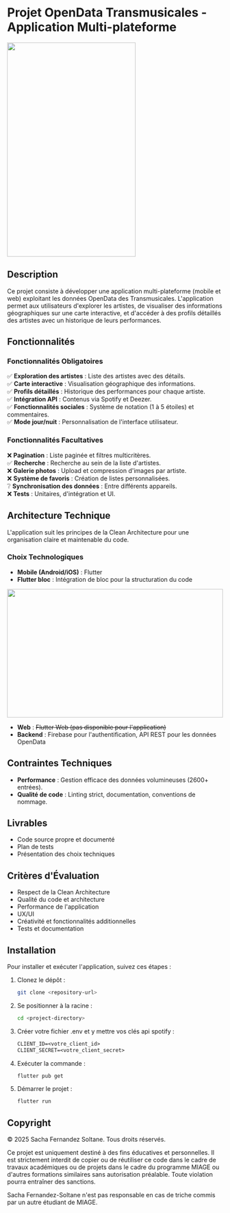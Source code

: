 # Projet OpenData Transmusicales - Application Multi-plateforme  

<img src="https://github.com/SachaFernandezSoltane/les_transmusicales/blob/main/assets/img/screenshot/display_readme.png?raw=true" width="300" height="500">

## Description  

Ce projet consiste à développer une application multi-plateforme (mobile et web) exploitant les données OpenData des Transmusicales. L'application permet aux utilisateurs d'explorer les artistes, de visualiser des informations géographiques sur une carte interactive, et d'accéder à des profils détaillés des artistes avec un historique de leurs performances.  

## Fonctionnalités  

### Fonctionnalités Obligatoires  

✅ **Exploration des artistes** : Liste des artistes avec des détails.  
✅ **Carte interactive** : Visualisation géographique des informations.  
✅ **Profils détaillés** : Historique des performances pour chaque artiste.  
✅ **Intégration API** : Contenus via Spotify et Deezer.  
✅ **Fonctionnalités sociales** : Système de notation (1 à 5 étoiles) et commentaires.  
✅ **Mode jour/nuit** : Personnalisation de l'interface utilisateur.  

### Fonctionnalités Facultatives  

❌ **Pagination** : Liste paginée et filtres multicritères.  
✅ **Recherche** : Recherche au sein de la liste d'artistes.<br>
❌ **Galerie photos** : Upload et compression d'images par artiste.  
❌ **Système de favoris** : Création de listes personnalisées.  
❔ **Synchronisation des données** : Entre différents appareils.  
❌ **Tests** : Unitaires, d'intégration et UI.  

## Architecture Technique  

L'application suit les principes de la Clean Architecture pour une organisation claire et maintenable du code.  

### Choix Technologiques  

- **Mobile (Android/iOS)** : Flutter  
- **Flutter bloc** : Intégration de bloc pour la structuration du code

<img src="https://github.com/SachaFernandezSoltane/les_transmusicales/blob/main/assets/img/screenshot/bloc_tutorial.png?raw=true" width="100%" height="300">

- **Web** : ~~Flutter Web (pas disponible pour l'application)~~
- **Backend** : Firebase pour l'authentification, API REST pour les données OpenData  

## Contraintes Techniques  

- **Performance** : Gestion efficace des données volumineuses (2600+ entrées).  
- **Qualité de code** : Linting strict, documentation, conventions de nommage.  

## Livrables  

- Code source propre et documenté  
- Plan de tests  
- Présentation des choix techniques  

## Critères d'Évaluation  

- Respect de la Clean Architecture  
- Qualité du code et architecture  
- Performance de l'application  
- UX/UI  
- Créativité et fonctionnalités additionnelles  
- Tests et documentation  

## Installation  

Pour installer et exécuter l'application, suivez ces étapes :  

1. Clonez le dépôt :  
   ```sh
   git clone <repository-url>
1. Se positionner à la racine :  
   ```sh
   cd <project-directory>
1. Créer votre fichier .env et y mettre vos clés api spotify :
   ```txt
   CLIENT_ID=<votre_client_id> 
   CLIENT_SECRET=<votre_client_secret>
1. Exécuter la commande :  
   ```sh
   flutter pub get
1. Démarrer le projet :  
   ```sh
   flutter run
## Copyright  

© 2025 Sacha Fernandez Soltane. Tous droits réservés.

Ce projet est uniquement destiné à des fins éducatives et personnelles. Il est strictement interdit de copier ou de réutiliser ce code dans le cadre de travaux académiques ou de projets dans le cadre du programme MIAGE ou d'autres formations similaires sans autorisation préalable. Toute violation pourra entraîner des sanctions.

Sacha Fernandez-Soltane n'est pas responsable en cas de triche commis par un autre étudiant de MIAGE.
